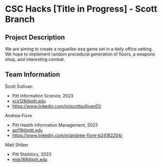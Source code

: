 # CSC Hacks [Title in Progress] - Scott Branch

## Project Description
We are aiming to create a roguelike-esq game set in a daily office setting. We hope to implement random precedural generation of floors, a weapons shop, and interesting combat.

## Team Information
Scott Sullivan
* Pitt Information Science, 2023
* scs128@pitt.edu
* https://www.linkedin.com/in/scottsullivan01/

Andrew Fiore
* Pitt Health Information Management, 2023
* apf19@pitt.edu
* https://www.linkedin.com/in/andrew-fiore-b24182204/

Matt Shiber
* Pitt Statistics, 2023
* mds168@pitt.edu